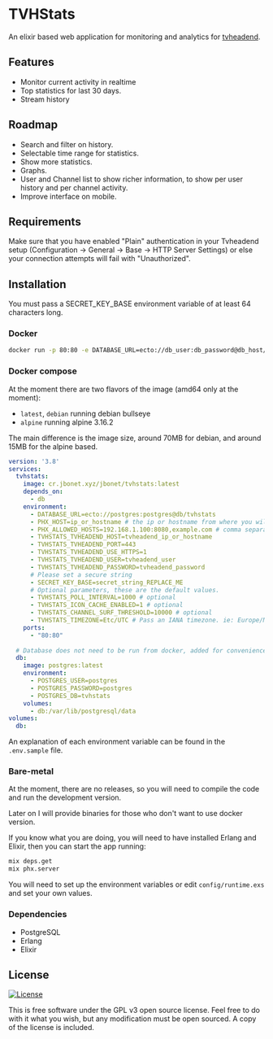 # TVHStats

An elixir based web application for monitoring and analytics for [tvheadend](https://github.com/tvheadend/tvheadend).

## Features

- Monitor current activity in realtime
- Top statistics for last 30 days.
- Stream history

## Roadmap

- Search and filter on history.
- Selectable time range for statistics.
- Show more statistics.
- Graphs.
- User and Channel list to show richer information, to show per user history and per channel activity.
- Improve interface on mobile.

## Requirements
Make sure that you have enabled "Plain" authentication in your Tvheadend setup (Configuration -> General -> Base -> HTTP Server Settings) or else your connection attempts will fail with "Unauthorized".

## Installation

You must pass a SECRET_KEY_BASE environment variable of at least 64 characters long.

### Docker

```bash
docker run -p 80:80 -e DATABASE_URL=ecto://db_user:db_password@db_host/db -e SECRET_KEY_BASE=secret_string_REPLACE_ME jbonet4/tvhstats
```

### Docker compose

At the moment there are two flavors of the image (amd64 only at the moment):

- `latest`, `debian` running debian bullseye
- `alpine` running alpine 3.16.2

The main difference is the image size, around 70MB for debian, and around 15MB for the alpine based.


```yaml
version: '3.8'
services:
  tvhstats:
    image: cr.jbonet.xyz/jbonet/tvhstats:latest
    depends_on:
      - db
    environment:
      - DATABASE_URL=ecto://postgres:postgres@db/tvhstats
      - PHX_HOST=ip_or_hostname # the ip or hostname from where you will access the app ie: tvstats.local, 192.168.1.100
      - PHX_ALLOWED_HOSTS=192.168.1.100:8080,example.com # comma separated list of allowed hosts, must include port if different from 443 or 80
      - TVHSTATS_TVHEADEND_HOST=tvheadend_ip_or_hostname
      - TVHSTATS_TVHEADEND_PORT=443
      - TVHSTATS_TVHEADEND_USE_HTTPS=1
      - TVHSTATS_TVHEADEND_USER=tvheadend_user
      - TVHSTATS_TVHEADEND_PASSWORD=tvheadend_password
      # Please set a secure string
      - SECRET_KEY_BASE=secret_string_REPLACE_ME
      # Optional parameters, these are the default values.
      - TVHSTATS_POLL_INTERVAL=1000 # optional
      - TVHSTATS_ICON_CACHE_ENABLED=1 # optional
      - TVHSTATS_CHANNEL_SURF_THRESHOLD=10000 # optional
      - TVHSTATS_TIMEZONE=Etc/UTC # Pass an IANA timezone. ie: Europe/Madrid, America/Los_Angeles
    ports:
      - "80:80"
  
  # Database does not need to be run from docker, added for convenience.
  db:
    image: postgres:latest
    environment:
      - POSTGRES_USER=postgres
      - POSTGRES_PASSWORD=postgres
      - POSTGRES_DB=tvhstats
    volumes:
      - db:/var/lib/postgresql/data
volumes:
  db:
```

An explanation of each environment variable can be found in the `.env.sample` file.

### Bare-metal

At the moment, there are no releases, so you will need to compile the code and run the development version.

Later on I will provide binaries for those who don't want to use docker version.

If you know what you are doing, you will need to have installed Erlang and Elixir, then you can start the app running:

```bash
mix deps.get
mix phx.server
```

You will need to set up the environment variables or edit `config/runtime.exs` and set your own values.

### Dependencies

- PostgreSQL
- Erlang
- Elixir

## License

[![License][badge-license]][License]

[badge-license]: https://img.shields.io/github/license/jbonet/tvhstats?style=flat-square

This is free software under the GPL v3 open source license. Feel free to do with it what you wish,
but any modification must be open sourced. A copy of the license is included.

[License]: https://github.com/jbonet/tvhstats/blob/master/LICENSE
